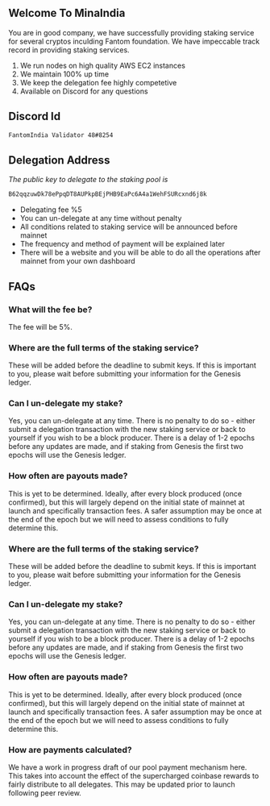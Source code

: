 ## Welcome To MinaIndia

You are in good company, we have successfully providing staking service for several cryptos inculding Fantom foundation. We have impeccable track record in providing staking services.
1) We run nodes on high quality AWS EC2 instances
2) We maintain 100% up time
3) We keep the delegation fee highly competetive
4) Available on Discord for any questions


## Discord Id
```diff
FantomIndia Validator 48#8254
```
## Delegation Address
*The public key to delegate to the staking pool is*  
```diff
B62qqzuwDk78ePpqDT8AUPkpBEjPHB9EaPc6A4a1WehFSURcxnd6j8k
```
* Delegating fee %5
* You can un-delegate at any time without penalty
* All conditions related to staking service will be announced before mainnet
* The frequency and method of payment will be explained later
* There will be a website and you will be able to do all the operations after mainnet from your own dashboard


## FAQs
### What will the fee be?
The fee will be 5%.

### Where are the full terms of the staking service?
These will be added before the deadline to submit keys. If this is important to you, please wait before submitting your information for the Genesis ledger.

### Can I un-delegate my stake?
Yes, you can un-delegate at any time. There is no penalty to do so - either submit a delegation transaction with the new staking service or back to yourself if you wish to be a block producer. There is a delay of 1-2 epochs before any updates are made, and if staking from Genesis the first two epochs will use the Genesis ledger.

### How often are payouts made?
This is yet to be determined. Ideally, after every block produced (once confirmed), but this will largely depend on the initial state of mainnet at launch and specifically transaction fees. A safer assumption may be once at the end of the epoch but we will need to assess conditions to fully determine this.

### Where are the full terms of the staking service?
These will be added before the deadline to submit keys. If this is important to you, please wait before submitting your information for the Genesis ledger.

### Can I un-delegate my stake?
Yes, you can un-delegate at any time. There is no penalty to do so - either submit a delegation transaction with the new staking service or back to yourself if you wish to be a block producer. There is a delay of 1-2 epochs before any updates are made, and if staking from Genesis the first two epochs will use the Genesis ledger.

### How often are payouts made?
This is yet to be determined. Ideally, after every block produced (once confirmed), but this will largely depend on the initial state of mainnet at launch and specifically transaction fees. A safer assumption may be once at the end of the epoch but we will need to assess conditions to fully determine this.

### How are payments calculated?
We have a work in progress draft of our pool payment mechanism here. This takes into account the effect of the supercharged coinbase rewards to fairly distribute to all delegates. This may be updated prior to launch following peer review.
